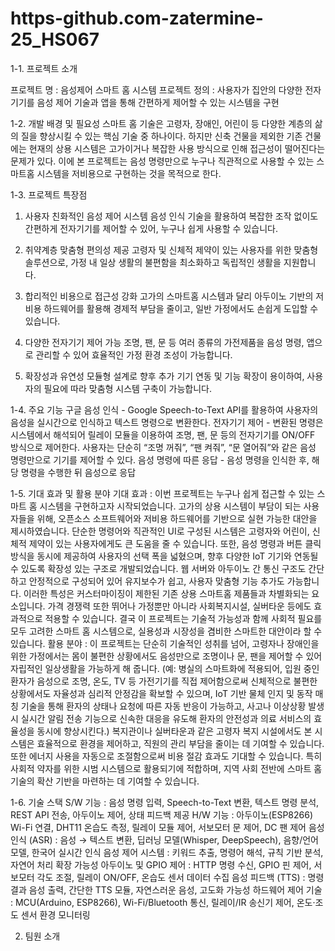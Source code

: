 # https-github.com-zatermine-25_HS067
1-1. 프로젝트 소개

프로젝트 명 : 음성제어 스마트 홈 시스템
프로젝트 정의 : 사용자가 집안의 다양한 전자기기를 음성 제어 기술과 앱을 통해 간편하게 제어할 수 있는 시스템을 구현

1-2. 개발 배경 및 필요성
스마트 홈 기술은 고령자, 장애인, 어린이 등 다양한 계층의 삶의 질을 향상시킬 수 있는 핵심 기술 중 하나이다.
하지만 신축 건물을 제외한 기존 건물에는 현재의 상용 시스템은 고가이거나 복잡한 사용 방식으로 인해 접근성이 떨어진다는 문제가 있다.
이에 본 프로젝트는 음성 명령만으로 누구나 직관적으로 사용할 수 있는 스마트홈 시스템을 저비용으로 구현하는 것을 목적으로 한다.

1-3. 프로젝트 특장점
1. 사용자 친화적인 음성 제어 시스템
   음성 인식 기술을 활용하여 복잡한 조작 없이도 간편하게 전자기기를 제어할 수 있어, 누구나 쉽게 사용할 수 있습니다.

2. 취약계층 맞춤형 편의성 제공
   고령자 및 신체적 제약이 있는 사용자를 위한 맞춤형 솔루션으로, 가정 내 일상 생활의 불편함을 최소화하고 독립적인 생활을 지원합니다.

3. 합리적인 비용으로 접근성 강화
   고가의 스마트홈 시스템과 달리 아두이노 기반의 저비용 하드웨어를 활용해 경제적 부담을 줄이고, 일반 가정에서도 손쉽게 도입할 수 있습니다.

4. 다양한 전자기기 제어 가능
   조명, 팬, 문 등 여러 종류의 가전제품을 음성 명령, 앱으로 관리할 수 있어 효율적인 가정 환경 조성이 가능합니다.

5. 확장성과 유연성
   모듈형 설계로 향후 추가 기기 연동 및 기능 확장이 용이하여, 사용자의 필요에 따라 맞춤형 시스템 구축이 가능합니다.

1-4. 주요 기능
구글 음성 인식 - Google Speech-to-Text API를 활용하여 사용자의 음성을 실시간으로 인식하고 텍스트 명령으로 변환한다.
전자기기 제어 - 변환된 명령은 시스템에서 해석되어 릴레이 모듈을 이용하여 조명, 팬, 문 등의 전자기기를 ON/OFF 방식으로 제어한다.
사용자는 단순히 “조명 꺼줘”, “팬 켜줘”, “문 열어줘”와 같은 음성 명령만으로 기기를 제어할 수 있다.
음성 명령에 따른 응답 - 음성 명령을 인식한 후, 해당 명령을 수행한 뒤 음성으로 응답

1-5. 기대 효과 및 활용 분야
기대 효과 : 이번 프로젝트는 누구나 쉽게 접근할 수 있는 스마트 홈 시스템을 구현하고자 시작되었습니다.
           고가의 상용 시스템이 부담이 되는 사용자들을 위해, 오픈소스 소프트웨어와 저비용 하드웨어를 기반으로 실현 가능한 대안을 제시하였습니다.
           단순한 명령어와 직관적인 UI로 구성된 시스템은 고령자와 어린이, 신체적 제약이 있는 사용자에게도 큰 도움을 줄 수 있습니다.
           또한, 음성 명령과 버튼 클릭 방식을 동시에 제공하여 사용자의 선택 폭을 넓혔으며, 향후 다양한 IoT 기기와 연동될 수 있도록 확장성 있는 구조로 개발되었습니다.
           웹 서버와 아두이노 간 통신 구조도 간단하고 안정적으로 구성되어 있어 유지보수가 쉽고, 사용자 맞춤형 기능 추가도 가능합니다.
           이러한 특성은 커스터마이징이 제한된 기존 상용 스마트홈 제품들과 차별화되는 요소입니다.
           가격 경쟁력 또한 뛰어나 가정뿐만 아니라 사회복지시설, 실버타운 등에도 효과적으로 적용할 수 있습니다.
           결국 이 프로젝트는 기술적 가능성과 함께 사회적 필요를 모두 고려한 스마트 홈 시스템으로, 실용성과 시장성을 겸비한 스마트한 대안이라 할 수 있습니다.
활용 분야 : 이 프로젝트는 단순히 기술적인 성취를 넘어, 고령자나 장애인을 위한 가정에서는 몸이 불편한 상황에서도 음성만으로 조명이나 문, 팬을 제어할 수 있어 자립적인 일상생활을 가능하게 해 줍니다.
          (예: 병실의 스마트화에 적용되어, 입원 중인 환자가 음성으로 조명, 온도, TV 등 가전기기를 직접 제어함으로써 신체적으로 불편한 상황에서도 자율성과 심리적 안정감을 확보할 수 있으며, IoT 기반
          물체 인지 및 동작 매칭 기술을 통해 환자의 상태나 요청에 따른 자동 반응이 가능하고, 사고나 이상상황 발생 시 실시간 알림 전송 기능으로 신속한 대응을 유도해 환자의 안전성과 의료 서비스의 효
          율성을 동시에 향상시킨다.)
          복지관이나 실버타운과 같은 고령자 복지 시설에서도 본 시스템은 효율적으로 환경을 제어하고, 직원의 관리 부담을 줄이는 데 기여할 수 있습니다.
		  또한 에너지 사용을 자동으로 조절함으로써 비용 절감 효과도 기대할 수 있습니다.
          특히 사회적 약자를 위한 시범 시스템으로 활용되기에 적합하며, 지역 사회 전반에 스마트 홈 기술의 확산 기반을 마련하는 데 기여할 수 있습니다.

1-6. 기술 스택
S/W 기능 : 음성 명령 입력, Speech-to-Text 변환, 텍스트 명령 분석, REST API 전송, 아두이노 제어, 상태 피드백 제공
H/W 기능 : 아두이노(ESP8266) Wi-Fi 연결, DHT11 온습도 측정, 릴레이 모듈 제어, 서보모터 문 제어, DC 팬 제어
음성 인식 (ASR) : 음성 → 텍스트 변환, 딥러닝 모델(Whisper, DeepSpeech), 음향/언어 모델, 한국어 실시간 인식
음성 제어 시스템 : 키워드 추출, 명령어 해석, 규칙 기반 분석, 자연어 처리 확장 가능성
아두이노 및 GPIO 제어 : HTTP 명령 수신, GPIO 핀 제어, 서보모터 각도 조절, 릴레이 ON/OFF, 온습도 센서 데이터 수집
음성 피드백 (TTS) : 명령 결과 음성 출력, 간단한 TTS 모듈, 자연스러운 음성, 고도화 가능성
하드웨어 제어 기술 : MCU(Arduino, ESP8266), Wi-Fi/Bluetooth 통신, 릴레이/IR 송신기 제어, 온도·조도 센서 환경 모니터링

2. 팀원 소개



